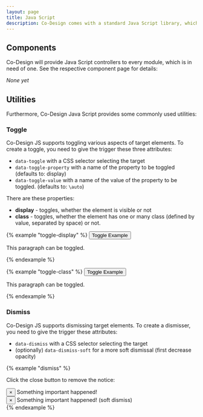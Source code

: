 ```yaml
---
layout: page
title: Java Script
description: Co-Design comes with a standard Java Script library, which should allow you to do many things without writing a single line of Java Script yourself.
---
```


## Components

Co-Design will provide Java Script controllers to every module, which is in need of one. See the respective component page for details:

*None yet*

## Utilities

Furthermore, Co-Design Java Script provides some commonly used utilities:

### Toggle

Co-Design JS supports toggling various aspects of target elements. To create a toggle, you need to give the trigger these three attributes:

- `data-toggle` with a CSS selector selecting the target
- `data-toggle-property` with a name of the property to be toggled (defaults to: display)
- `data-toggle-value` with a name of the value of the property to be toggled. (defaults to: `\auto`)

There are these properties:

- **display** - toggles, whether the element is visible or not
- **class** - toggles, whether the element has one or many class (defined by value, separated by space) or not.

{% example "toggle-display" %}
<button class="button is-filled"
    data-toggle="#example-toggle-display-target">
Toggle Example</button>

<p id="example-toggle-display-target">This paragraph can be toggled.</p>
{% endexample %}

{% example "toggle-class" %}
<button class="button is-filled"
    data-toggle="#example-toggle-class-target"
    data-toggle-property="class"
    data-toggle-value="h-fw-bold">
Toggle Example</button>

<p id="example-toggle-class-target">This paragraph can be toggled.</p>
{% endexample %}

### Dismiss

Co-Design JS supports dismissing target elements. To create a dismisser, you need to give the trigger these attributes:

- `data-dismiss` with a CSS selector selecting the target
- (optionally) `data-dismiss-soft` for a more soft dismissal (first decrease opacity)

{% example "dismiss" %}
<p>Click the close button to remove the notice:</p>

<div class="notice is-danger" id="example-dismiss-target">
    <button data-dismiss="#example-dismiss-target" class="button is-close-button">&times;</button>
    Something important happened!
</div>

<div class="notice is-success" id="example-dismiss-soft-target">
    <button data-dismiss="#example-dismiss-soft-target" data-dismiss-soft class="button is-close-button">&times;</button>
    Something important happened! (soft dismiss)
</div>
{% endexample %}